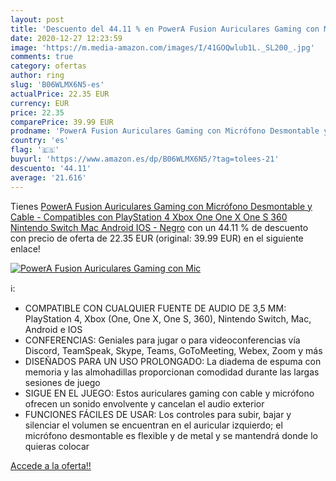 ```yaml
---
layout: post
title: 'Descuento del 44.11 % en PowerA Fusion Auriculares Gaming con Mic'
date: 2020-12-27 12:23:59
image: 'https://m.media-amazon.com/images/I/41GOQwlub1L._SL200_.jpg'
comments: true
category: ofertas
author: ring
slug: 'B06WLMX6N5-es'
actualPrice: 22.35 EUR
currency: EUR
price: 22.35
comparePrice: 39.99 EUR
prodname: 'PowerA Fusion Auriculares Gaming con Micrófono Desmontable y Cable - Compatibles con PlayStation 4  Xbox  One  One X  One S  360   Nintendo Switch  Mac  Android  IOS - Negro'
country: 'es'
flag: '🇪🇸'
buyurl: 'https://www.amazon.es/dp/B06WLMX6N5/?tag=tolees-21'
descuento: '44.11'
average: '21.616'
---
```


Tienes [PowerA Fusion Auriculares Gaming con Micrófono Desmontable y Cable - Compatibles con PlayStation 4  Xbox  One  One X  One S  360   Nintendo Switch  Mac  Android  IOS - Negro](https://www.amazon.es/dp/B06WLMX6N5/?tag=tolees-21) con un 44.11 % de descuento con precio de oferta de 22.35 EUR (original: 39.99 EUR) en el siguiente enlace!

[![PowerA Fusion Auriculares Gaming con Mic](https://m.media-amazon.com/images/I/41GOQwlub1L._SL200_.jpg)](https://www.amazon.es/dp/B06WLMX6N5/?tag=tolees-21)

ℹ️:

- COMPATIBLE CON CUALQUIER FUENTE DE AUDIO DE 3,5 MM: PlayStation 4, Xbox (One, One X, One S, 360), Nintendo Switch, Mac, Android e IOS
- CONFERENCIAS: Geniales para jugar o para videoconferencias vía Discord, TeamSpeak, Skype, Teams, GoToMeeting, Webex, Zoom y más
- DISEÑADOS PARA UN USO PROLONGADO: La diadema de espuma con memoria y las almohadillas proporcionan comodidad durante las largas sesiones de juego
- SIGUE EN EL JUEGO: Estos auriculares gaming con cable y micrófono ofrecen un sonido envolvente y cancelan el audio exterior
- FUNCIONES FÁCILES DE USAR: Los controles para subir, bajar y silenciar el volumen se encuentran en el auricular izquierdo; el micrófono desmontable es flexible y de metal y se mantendrá donde lo quieras colocar

[Accede a la oferta!!](https://www.amazon.es/dp/B06WLMX6N5/?tag=tolees-21)
